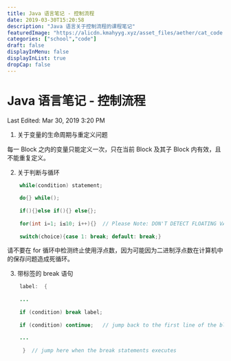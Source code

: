 ```yaml
---
title: Java 语言笔记 - 控制流程
date: 2019-03-30T15:20:58
description: "Java 语言关于控制流程的课程笔记"
featuredImage: "https://alicdn.kmahyyg.xyz/asset_files/aether/cat_code.webp"
categories: ["school","code"]
draft: false
displayInMenu: false
displayInList: true
dropCap: false
---
```


# Java 语言笔记 - 控制流程

Last Edited: Mar 30, 2019 3:20 PM

1. 关于变量的生命周期与重定义问题

每一 Block 之内的变量只能定义一次，只在当前 Block 及其子 Block 内有效，且不能重复定义。

2. 关于判断与循环

```java
    while(condition) statement;
    
    do{} while();
    
    if(){}else if(){} else{};
    
    for(int i=1; i≤10; i++){}  // Please Note: DON'T DETECT FLOATING VALUE.
    
    switch(choice){case 1: break; default: break;}
```

请不要在 for 循环中检测终止使用浮点数，因为可能因为二进制浮点数在计算机中的保存问题造成死循环。

3. 带标签的 break 语句

```java
    label:  {
    
    ...
    
    if (condition) break label;
    
    if (condition) continue;   // jump back to the first line of the block
    
    ...
    
     }  // jump here when the break statements executes
```
